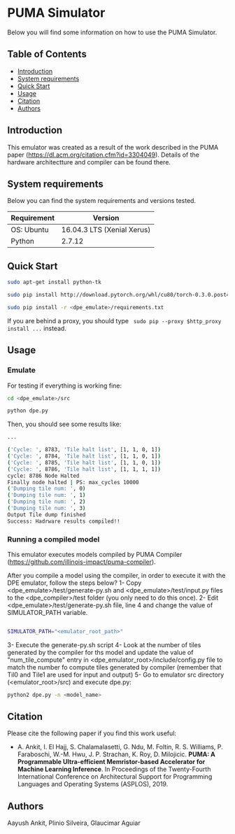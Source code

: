 # PUMA Simulator

Below you will find some information on how to use the PUMA Simulator.

## Table of Contents

- [Introduction](#introduction)
- [System requirements](#system-requirements)
- [Quick Start](#quick-start)
- [Usage](#usage)
- [Citation](#citation)
- [Authors](#authors)

## Introduction
This emulator was created as a result of the work described in the PUMA paper (https://dl.acm.org/citation.cfm?id=3304049). Details of the hardware architectture and compiler can be found there. 

## System requirements

Below you can find the system requirements and versions tested.

| Requirement | Version                    |
| ----------- | -------------------------- |
| OS: Ubuntu  | 16.04.3 LTS (Xenial Xerus) |
| Python      | 2.7.12                     |

## Quick Start

```sh
sudo apt-get install python-tk

sudo pip install http://download.pytorch.org/whl/cu80/torch-0.3.0.post4-cp27-cp27mu-linux_x86_64.whl

sudo pip install -r <dpe_emulate>/requirements.txt

```

If you are behind a proxy, you should type ```
sudo pip --proxy $http_proxy install ...``` instead.

## Usage

### Emulate
For testing if everything is working fine:

```sh
cd <dpe_emulate>/src

python dpe.py
```

Then, you should see some results like:

```sh
...

('Cycle: ', 8783, 'Tile halt list', [1, 1, 0, 1])
('Cycle: ', 8784, 'Tile halt list', [1, 1, 0, 1])
('Cycle: ', 8785, 'Tile halt list', [1, 1, 0, 1])
('Cycle: ', 8786, 'Tile halt list', [1, 1, 1, 1])
cycle: 8786 Node Halted
Finally node halted | PS: max_cycles 10000
('Dumping tile num: ', 0)
('Dumping tile num: ', 1)
('Dumping tile num: ', 2)
('Dumping tile num: ', 3)
Output Tile dump finished
Success: Hadrware results compiled!!
```
### Running a compiled model
This emulator executes models compiled by PUMA Compiler (https://github.com/illinois-impact/puma-compiler). 

After you compile a model using the compiler, in order to execute it with the DPE emulator, follow the steps below?
1- Copy <dpe_emulate>/test/generate-py.sh and <dpe_emulate>/test/input.py files to the <dpe_compiler>/test folder (you only need to do this once).
2- Edit <dpe_emulate>/test/generate-py.sh file, line 4 and change the value of SIMULATOR_PATH variable.
```sh

SIMULATOR_PATH="<emulator_root_path>"

```
3- Execute the generate-py.sh script
4- Look at the number of tiles generated by the compiler for ths model and update the value of "num_tile_compute" entry in <dpe_emulator_root>/include/config.py file to match the number fo compute tiles generated by compiler (remember that Til0 and Tile1 are used for input and output)
5- Go to emulator src directory (<emulator_root>/src) and execute dpe.py:
```sh
python2 dpe.py -n <model_name>
```

## Citation
Please cite the following paper if you find this work useful:

* A. Ankit, I. El Hajj, S. Chalamalasetti, G. Ndu, M. Foltin, R. S. Williams, P. Faraboschi, W.-M. Hwu, J. P. Strachan, K. Roy, D. Milojicic. **PUMA: A Programmable Ultra-efficient Memristor-based Accelerator for Machine Learning Inference**. In Proceedings of the Twenty-Fourth International Conference on Architectural Support for Programming Languages and Operating Systems (ASPLOS), 2019.

## Authors

Aayush Ankit, Plinio Silveira, Glaucimar Aguiar

